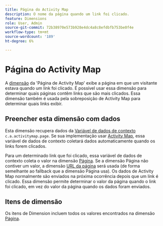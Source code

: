 ```yaml
---
title: Página do Activity Map
description: O nome da página quando um link foi clicado.
feature: Dimensions
role: User, Admin
source-git-commit: 72b38970e573b928e4dc4a8c8efdbfb753be0f4e
workflow-type: tm+mt
source-wordcount: '189'
ht-degree: 6%

---
```


# Página do Activity Map

A [dimensão](overview.md) da &#39;Página de Activity Map&#39; exibe a página em que um visitante estava quando um link foi clicado. É possível usar essa dimensão para determinar quais páginas contêm links que são mais clicados. Essa dimensão também é usada pela sobreposição de Activity Map para determinar quais links exibir.

## Preencher esta dimensão com dados

Esta dimensão recupera dados da [Variável de dados de contexto](/help/implement/vars/page-vars/contextdata.md) `c.a.activitymap.page`. Se sua implementação usar [Activity Map](/help/analyze/activity-map/overview.md), essa variável de dados de contexto coletará dados automaticamente quando os links forem clicados.

Para um determinado link que foi clicado, essa variável de dados de contexto coleta o valor na dimensão [Página](page.md). Se a dimensão Página não contiver um valor, a dimensão [URL da página](page-url.md) será usada (de forma semelhante ao fallback que a dimensão Página usa). Os dados de Activity Map normalmente são enviados na próxima ocorrência depois que um link é clicado. Essa dimensão permite determinar o valor da página quando o link foi clicado, em vez do valor da página quando os dados foram enviados.

## Itens de dimensão

Os itens de Dimension incluem todos os valores encontrados na dimensão [Página](page.md).
